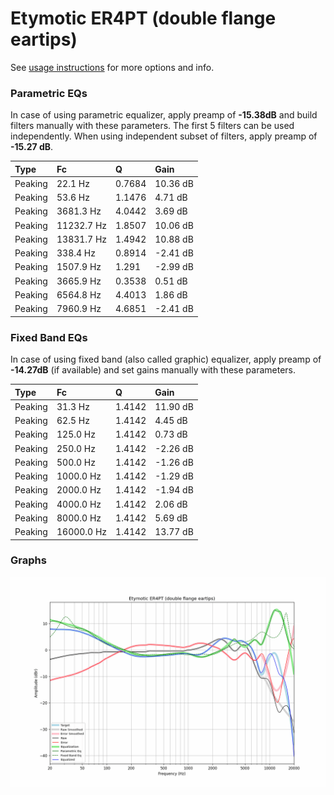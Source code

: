 # Etymotic ER4PT (double flange eartips)
See [usage instructions](https://github.com/jaakkopasanen/AutoEq#usage) for more options and info.

### Parametric EQs
In case of using parametric equalizer, apply preamp of **-15.38dB** and build filters manually
with these parameters. The first 5 filters can be used independently.
When using independent subset of filters, apply preamp of **-15.27 dB**.

| Type    | Fc         |      Q | Gain     |
|:--------|:-----------|:-------|:---------|
| Peaking | 22.1 Hz    | 0.7684 | 10.36 dB |
| Peaking | 53.6 Hz    | 1.1476 | 4.71 dB  |
| Peaking | 3681.3 Hz  | 4.0442 | 3.69 dB  |
| Peaking | 11232.7 Hz | 1.8507 | 10.06 dB |
| Peaking | 13831.7 Hz | 1.4942 | 10.88 dB |
| Peaking | 338.4 Hz   | 0.8914 | -2.41 dB |
| Peaking | 1507.9 Hz  | 1.291  | -2.99 dB |
| Peaking | 3665.9 Hz  | 0.3538 | 0.51 dB  |
| Peaking | 6564.8 Hz  | 4.4013 | 1.86 dB  |
| Peaking | 7960.9 Hz  | 4.6851 | -2.41 dB |

### Fixed Band EQs
In case of using fixed band (also called graphic) equalizer, apply preamp of **-14.27dB**
(if available) and set gains manually with these parameters.

| Type    | Fc         |      Q | Gain     |
|:--------|:-----------|:-------|:---------|
| Peaking | 31.3 Hz    | 1.4142 | 11.90 dB |
| Peaking | 62.5 Hz    | 1.4142 | 4.45 dB  |
| Peaking | 125.0 Hz   | 1.4142 | 0.73 dB  |
| Peaking | 250.0 Hz   | 1.4142 | -2.26 dB |
| Peaking | 500.0 Hz   | 1.4142 | -1.26 dB |
| Peaking | 1000.0 Hz  | 1.4142 | -1.29 dB |
| Peaking | 2000.0 Hz  | 1.4142 | -1.94 dB |
| Peaking | 4000.0 Hz  | 1.4142 | 2.06 dB  |
| Peaking | 8000.0 Hz  | 1.4142 | 5.69 dB  |
| Peaking | 16000.0 Hz | 1.4142 | 13.77 dB |

### Graphs
![](./Etymotic%20ER4PT%20(double%20flange%20eartips).png)